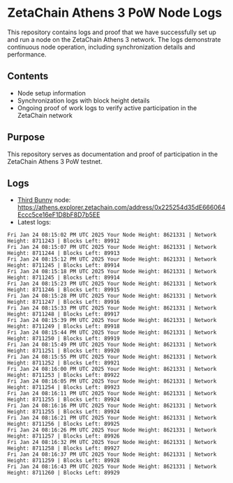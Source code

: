 # ZetaChain Athens 3 PoW Node Logs
This repository contains logs and proof that we have successfully set up and run a node on the ZetaChain Athens 3 network. The logs demonstrate continuous node operation, including synchronization details and performance.

## Contents
- Node setup information
- Synchronization logs with block height details
- Ongoing proof of work logs to verify active participation in the ZetaChain network

## Purpose
This repository serves as documentation and proof of participation in the ZetaChain Athens 3 PoW testnet.

## Logs

- [Third Bunny](https://thirdbunny.xyz/) node: https://athens.explorer.zetachain.com/address/0x225254d35dE666064Eccc5ce16eF1D8bF8D7b5EE
- Latest logs:
```
Fri Jan 24 08:15:02 PM UTC 2025 Your Node Height: 8621331 | Network Height: 8711243 | Blocks Left: 89912
Fri Jan 24 08:15:07 PM UTC 2025 Your Node Height: 8621331 | Network Height: 8711244 | Blocks Left: 89913
Fri Jan 24 08:15:12 PM UTC 2025 Your Node Height: 8621331 | Network Height: 8711245 | Blocks Left: 89914
Fri Jan 24 08:15:18 PM UTC 2025 Your Node Height: 8621331 | Network Height: 8711245 | Blocks Left: 89914
Fri Jan 24 08:15:23 PM UTC 2025 Your Node Height: 8621331 | Network Height: 8711246 | Blocks Left: 89915
Fri Jan 24 08:15:28 PM UTC 2025 Your Node Height: 8621331 | Network Height: 8711247 | Blocks Left: 89916
Fri Jan 24 08:15:33 PM UTC 2025 Your Node Height: 8621331 | Network Height: 8711248 | Blocks Left: 89917
Fri Jan 24 08:15:39 PM UTC 2025 Your Node Height: 8621331 | Network Height: 8711249 | Blocks Left: 89918
Fri Jan 24 08:15:44 PM UTC 2025 Your Node Height: 8621331 | Network Height: 8711250 | Blocks Left: 89919
Fri Jan 24 08:15:49 PM UTC 2025 Your Node Height: 8621331 | Network Height: 8711251 | Blocks Left: 89920
Fri Jan 24 08:15:55 PM UTC 2025 Your Node Height: 8621331 | Network Height: 8711252 | Blocks Left: 89921
Fri Jan 24 08:16:00 PM UTC 2025 Your Node Height: 8621331 | Network Height: 8711253 | Blocks Left: 89922
Fri Jan 24 08:16:05 PM UTC 2025 Your Node Height: 8621331 | Network Height: 8711254 | Blocks Left: 89923
Fri Jan 24 08:16:11 PM UTC 2025 Your Node Height: 8621331 | Network Height: 8711255 | Blocks Left: 89924
Fri Jan 24 08:16:16 PM UTC 2025 Your Node Height: 8621331 | Network Height: 8711255 | Blocks Left: 89924
Fri Jan 24 08:16:21 PM UTC 2025 Your Node Height: 8621331 | Network Height: 8711256 | Blocks Left: 89925
Fri Jan 24 08:16:26 PM UTC 2025 Your Node Height: 8621331 | Network Height: 8711257 | Blocks Left: 89926
Fri Jan 24 08:16:32 PM UTC 2025 Your Node Height: 8621331 | Network Height: 8711258 | Blocks Left: 89927
Fri Jan 24 08:16:37 PM UTC 2025 Your Node Height: 8621331 | Network Height: 8711259 | Blocks Left: 89928
Fri Jan 24 08:16:43 PM UTC 2025 Your Node Height: 8621331 | Network Height: 8711260 | Blocks Left: 89929
```
